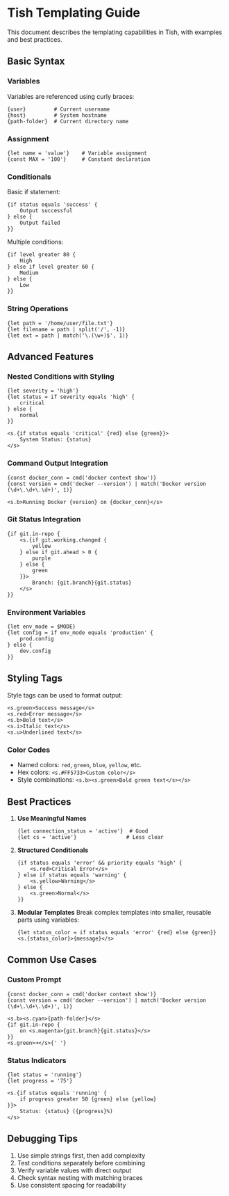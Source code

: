 # Tish Templating Guide

This document describes the templating capabilities in Tish, with examples and best practices.

## Basic Syntax

### Variables

Variables are referenced using curly braces:

```
{user}         # Current username
{host}         # System hostname
{path-folder}  # Current directory name
```

### Assignment

```
{let name = 'value'}    # Variable assignment
{const MAX = '100'}     # Constant declaration
```

### Conditionals

Basic if statement:

```
{if status equals 'success' {
    Output successful
} else {
    Output failed
}}
```

Multiple conditions:

```
{if level greater 80 {
    High
} else if level greater 60 {
    Medium
} else {
    Low
}}
```

### String Operations

```
{let path = '/home/user/file.txt'}
{let filename = path | split('/', -1)}
{let ext = path | match('\.(\w+)$', 1)}
```

## Advanced Features

### Nested Conditions with Styling

```
{let severity = 'high'}
{let status = if severity equals 'high' {
    critical
} else {
    normal
}}

<s.{if status equals 'critical' {red} else {green}}>
    System Status: {status}
</s>
```

### Command Output Integration

```
{const docker_conn = cmd('docker context show')}
{const version = cmd('docker --version') | match('Docker version (\d+\.\d+\.\d+)', 1)}

<s.b>Running Docker {version} on {docker_conn}</s>
```

### Git Status Integration

```
{if git.in-repo {
    <s.{if git.working.changed {
        yellow
    } else if git.ahead > 0 {
        purple
    } else {
        green
    }}>
        Branch: {git.branch}{git.status}
    </s>
}}
```

### Environment Variables

```
{let env_mode = $MODE}
{let config = if env_mode equals 'production' {
    prod.config
} else {
    dev.config
}}
```

## Styling Tags

Style tags can be used to format output:

```
<s.green>Success message</s>
<s.red>Error message</s>
<s.b>Bold text</s>
<s.i>Italic text</s>
<s.u>Underlined text</s>
```

### Color Codes

- Named colors: `red`, `green`, `blue`, `yellow`, etc.
- Hex colors: `<s.#FF5733>Custom color</s>`
- Style combinations: `<s.b><s.green>Bold green text</s></s>`

## Best Practices

1. **Use Meaningful Names**

   ```
   {let connection_status = 'active'}  # Good
   {let cs = 'active'}                # Less clear
   ```

2. **Structured Conditionals**

   ```
   {if status equals 'error' && priority equals 'high' {
       <s.red>Critical Error</s>
   } else if status equals 'warning' {
       <s.yellow>Warning</s>
   } else {
       <s.green>Normal</s>
   }}
   ```

3. **Modular Templates**
   Break complex templates into smaller, reusable parts using variables:
   ```
   {let status_color = if status equals 'error' {red} else {green}}
   <s.{status_color}>{message}</s>
   ```

## Common Use Cases

### Custom Prompt

```
{const docker_conn = cmd('docker context show')}
{const version = cmd('docker --version') | match('Docker version (\d+\.\d+\.\d+)', 1)}

<s.b><s.cyan>{path-folder}</s>
{if git.in-repo {
    on <s.magenta>{git.branch}{git.status}</s>
}}
<s.green>➜</s>{' '}
```

### Status Indicators

```
{let status = 'running'}
{let progress = '75'}

<s.{if status equals 'running' {
    if progress greater 50 {green} else {yellow}
}}>
    Status: {status} ({progress}%)
</s>
```

## Debugging Tips

1. Use simple strings first, then add complexity
2. Test conditions separately before combining
3. Verify variable values with direct output
4. Check syntax nesting with matching braces
5. Use consistent spacing for readability
